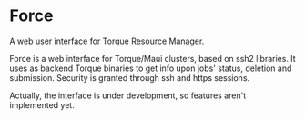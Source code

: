 Force
=====

A web user interface for Torque Resource Manager.

Force is a web interface for Torque/Maui clusters, based on ssh2 libraries. It uses as backend Torque binaries to get info upon jobs' status, deletion and submission.
Security is granted through ssh and https sessions.

Actually, the interface is under development, so features aren't implemented yet. 
